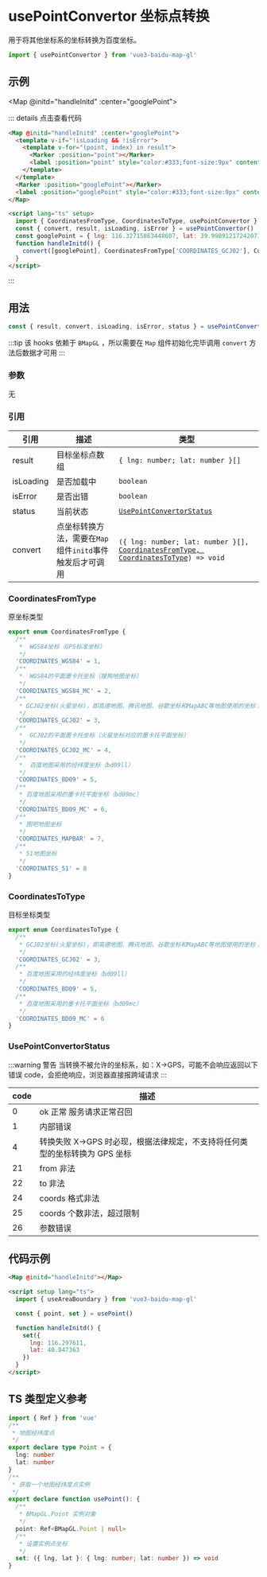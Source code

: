# usePointConvertor 坐标点转换

用于将其他坐标系的坐标转换为百度坐标。

```ts
import { usePointConvertor } from 'vue3-baidu-map-gl'
```

## 示例

<Map @initd="handleInitd" :center="googlePoint">
  <template v-if="!isLoading && !isError">
    <template v-for="(point, index) in result">
      <Marker :position="point"></Marker>
      <Label :position="point" style="color:#333;font-size:9px" content="转换后的百度标注（正确）"></Label>
    </template>
  </template>
  <Marker :position="googlePoint"></Marker>
  <Label :position="googlePoint" style="color:#333;font-size:9px" content="未转换的谷歌标注（错误）"></Label>
</Map>

<script lang="ts" setup>
  import { CoordinatesFromType, CoordinatesToType, usePointConvertor } from 'vue3-baidu-map-gl'
  const { convert, result, isLoading, isError } = usePointConvertor()
  const googlePoint = { lng: 116.32715863448607, lat: 39.990912172420714 }
  function handleInitd() {
    convert([googlePoint], CoordinatesFromType['COORDINATES_GCJ02'], CoordinatesToType['COORDINATES_BD09'])
  }
</script>

::: details 点击查看代码

<!-- prettier-ignore -->
```html
<Map @initd="handleInitd" :center="googlePoint">
  <template v-if="!isLoading && !isError">
    <template v-for="(point, index) in result">
      <Marker :position="point"></Marker>
      <label :position="point" style="color:#333;font-size:9px" content="转换后的百度标注（正确）"></label>
    </template>
  </template>
  <Marker :position="googlePoint"></Marker>
  <label :position="googlePoint" style="color:#333;font-size:9px" content="未转换的谷歌标注（错误）"></label>
</Map>

<script lang="ts" setup>
  import { CoordinatesFromType, CoordinatesToType, usePointConvertor } from 'vue3-baidu-map-gl'
  const { convert, result, isLoading, isError } = usePointConvertor()
  const googlePoint = { lng: 116.32715863448607, lat: 39.990912172420714 }
  function handleInitd() {
    convert([googlePoint], CoordinatesFromType['COORDINATES_GCJ02'], CoordinatesToType['COORDINATES_BD09'])
  }
</script>
```

:::

## 用法

```ts
const { result, convert, isLoading, isError, status } = usePointConvertor()
```

:::tip
该 hooks 依赖于 `BMapGL` ，所以需要在 `Map` 组件初始化完毕调用 `convert` 方法后数据才可用
:::

### 参数

无

### 引用

| 引用      | 描述                                                     | 类型                                                                                                                                    |
| --------- | -------------------------------------------------------- | --------------------------------------------------------------------------------------------------------------------------------------- |
| result    | 目标坐标点数组                                           | `{ lng: number; lat: number }[]`                                                                                                        |
| isLoading | 是否加载中                                               | `boolean`                                                                                                                               |
| isError   | 是否出错                                                 | `boolean`                                                                                                                               |
| status    | 当前状态                                                 | [`UsePointConvertorStatus`](#usepointconvertorstatus)                                                                                   |
| convert   | 点坐标转换方法，需要在`Map`组件`initd`事件触发后才可调用 | `({ lng: number; lat: number }[], `[`CoordinatesFromType, `](#coordinatesfromtype) [`CoordinatesToType`](#coordinatestotype)`) => void` |

### CoordinatesFromType

原坐标类型

```ts
export enum CoordinatesFromType {
  /**
   *  WGS84坐标（GPS标准坐标）
   */
  'COORDINATES_WGS84' = 1,
  /**
   *  WGS84的平面墨卡托坐标（搜狗地图坐标）
   */
  'COORDINATES_WGS84_MC' = 2,
  /**
   * GCJ02坐标(火星坐标)，即高德地图、腾讯地图、谷歌坐标和MapABC等地图使用的坐标；
   */
  'COORDINATES_GCJ02' = 3,
  /**
   *  GCJ02的平面墨卡托坐标（火星坐标对应的墨卡托平面坐标）
   */
  'COORDINATES_GCJ02_MC' = 4,
  /**
   *  百度地图采用的经纬度坐标（bd09ll）
   */
  'COORDINATES_BD09' = 5,
  /**
   * 百度地图采用的墨卡托平面坐标（bd09mc）
   */
  'COORDINATES_BD09_MC' = 6,
  /**
   * 图吧地图坐标
   */
  'COORDINATES_MAPBAR' = 7,
  /**
   * 51地图坐标
   */
  'COORDINATES_51' = 8
}
```

### CoordinatesToType

目标坐标类型

```ts
export enum CoordinatesToType {
  /**
   * GCJ02坐标(火星坐标)，即高德地图、腾讯地图、谷歌坐标和MapABC等地图使用的坐标；
   */
  'COORDINATES_GCJ02' = 3,
  /**
   * 百度地图采用的经纬度坐标（bd09ll）
   */
  'COORDINATES_BD09' = 5,
  /**
   * 百度地图采用的墨卡托平面坐标（bd09mc）
   */
  'COORDINATES_BD09_MC' = 6
}
```

### UsePointConvertorStatus

:::warning 警告
当转换不被允许的坐标系，如：X→GPS，可能不会响应返回以下错误 code，会拒绝响应，浏览器直接报跨域请求
:::

| code | 描述                                                                       |
| ---- | -------------------------------------------------------------------------- |
| 0    | ok 正常 服务请求正常召回                                                   |
| 1    | 内部错误                                                                   |
| 4    | 转换失败 X→GPS 时必现，根据法律规定，不支持将任何类型的坐标转换为 GPS 坐标 |
| 21   | from 非法                                                                  |
| 22   | to 非法                                                                    |
| 24   | coords 格式非法                                                            |
| 25   | coords 个数非法，超过限制                                                  |
| 26   | 参数错误                                                                   |

## 代码示例

<!-- prettier-ignore -->
```html
<Map @initd="handleInitd"></Map>

<script setup lang="ts">
  import { useAreaBoundary } from 'vue3-baidu-map-gl'

  const { point, set } = usePoint()

  function handleInitd() {
    set({
      lng: 116.297611,
      lat: 40.047363
    })
  }
</script>
```

## TS 类型定义参考

```ts
import { Ref } from 'vue'
/**
 * 地图经纬度点
 */
export declare type Point = {
  lng: number
  lat: number
}
/**
 * 获取一个地图经纬度点实例
 */
export declare function usePoint(): {
  /**
   * BMapGL.Point 实例对象
   */
  point: Ref<BMapGL.Point | null>
  /**
   * 设置实例点坐标
   */
  set: ({ lng, lat }: { lng: number; lat: number }) => void
}
```
